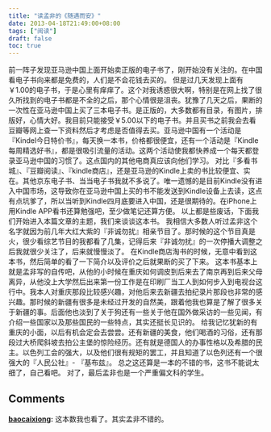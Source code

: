 ```yaml
---
title: "读孟非的《随遇而安》"
date: 2013-04-18T21:49:00+08:00
tags: ["阅读"] 
draft: false
toc: true
---
```


前一阵子发现亚马逊中国上面开始卖正版的电子书了，刚开始没有关注的。在中国看电子书向来都是免费的，人们是不会花钱去买的。 但是过几天发现上面有￥1.00的电子书，于是心里有痒痒了。这个对我诱惑很大啊，特别是在网上找了很久所找到的电子书都是不全的之后，那个心情很是沮丧。犹豫了几天之后，果断的一次性在亚马逊中国上买了三本电子书。是正版的，大多数都有目录，有图片，排版好，心情大好。我目前只能接受￥5.00以下的电子书。并且买书之前我会去看豆瓣等网上查一下资料然后才考虑是否值得去买。亚马逊中国有一个活动是『Kindel今日特价书』，每天换一本书，价格都很便宜，还有一个活动是『Kindle每周精选好书』，都是很吸引流量的活动。这两个活动使我都快养成一个每天都登录亚马逊中国的习惯了。这点国内的其他电商真应该向他们学习。 对比『多看书城』、『豆瓣阅读』、『kindle商店』，还是亚马逊的Kindle上卖的书比较便宜、实在。其他京东电子书、当当电子书我就不多说了。唯一遗憾的是目前Kindle没有进入中国市场，这导致你在亚马逊中国上买的书不能发送到Kindle设备上去读，这点有点坑爹了，所以当听到Kindle四月底要进入中国，还是很期待的。在iPhone上用Kindle APP看书还算勉强吧，至少做笔记还算方便。 以上都是些废话，下面我们开始进入本篇文章的主题，我们来谈谈这本书。 我相信大多数人听过孟非这个名字就因为前几年大红大紫的『非诚勿扰』相亲节目了。那时候的这个节目真是火，很少看综艺节目的我都看了几集，记得后来『非诚勿扰』的一次停播大调整之后我就很少关注了，后来就慢慢淡了。 在Kindle商店淘书的时候，无意中看到这本书，然后简单的看了一下简介以及评价之后就果断的买了下来。 这本书基本上就是孟非写的自传吧，从他的小时候在重庆如何调皮到后来去了南京再到后来父母离异，从他没上大学然后出来第一份工作是在印刷厂当工人到如何步入到电视台这行中。我本人对重庆那段比较感兴趣，对他后来去新疆去拍纪录片那段也非常的感兴趣。那时候的新疆有很多是未经过开发的自然美，跟着他我也算是了解了很多关于新疆的事。后面他也淡到了关于狗还有一些关于他在国外做采访的一些见闻，有介绍一些国家以及那些国民的一些特点，其实还挺长见识的。 给我记忆犹新的有重庆的小面，以后有机会定会去尝尝。还有新疆的美食，他们喝酒的习俗，还有那段过大桥爬斜坡去拍公主堡的惊险经历。还有就是德国人的办事性格以及希腊的民主。以色列工会的强大，以及他们很有规矩的罢工，并且知道了以色列还有一个很强大的『人民公社』- 『基布兹』。 总之这还算是一本的不错的书，这书不能说太细了，自己看吧。 对了，最后孟非也是一个严重偏文科的学生。

## Comments

**[baocaixiong](#147 "2013-05-01 22:19:32"):** 这本数我也看了。其实孟非不错的。

